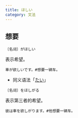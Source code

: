 ```yaml
---
title: ほしい
category: 文法
---
```


## 想要

`〔名词〕がほしい`

表示希望。

```example
車が欲しいです。#想要一辆车。
```

- 同义语法「[たい](tai)」

`〔名词〕をほしがる`

表示第三者的希望。

```example
彼は車を欲しがります。#他想要一辆车。
```
